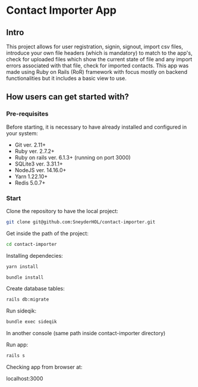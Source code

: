 # Contact Importer App

## Intro

This project allows for user registration, signin, signout, import csv files, introduce your own file headers (which is mandatory) to match to the app's, check for uploaded files which show the current state of file and any import errors associated with that file, check for imported contacts. This app was made using Ruby on Rails (RoR) framework with focus mostly on backend functionalities but it includes a basic view to use.

## How users can get started with?

### Pre-requisites

Before starting, it is necessary to have already installed and configured in your system:
  - Git ver. 2.11+
  - Ruby ver. 2.7.2+
  - Ruby on rails ver. 6.1.3+ (running on port 3000)
  - SQLite3 ver. 3.31.1+
  - NodeJS ver. 14.16.0+
  - Yarn 1.22.10+
  - Redis 5.0.7+
  

### Start

Clone the repository to have the local project:
``` sh
git clone git@github.com:SneyderHOL/contact-importer.git
```

Get inside the path of the project:
``` sh
cd contact-importer
```

Installing dependecies:
``` sh
yarn install
```
``` sh
bundle install
```

Create database tables:
``` sh
rails db:migrate
```

Run sideqik:
``` sh
bundle exec sideqik
```

In another console (same path inside contact-importer directory)

Run app:
``` sh
rails s
```

Checking app from browser at:

localhost:3000
